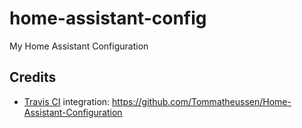 # home-assistant-config

My Home Assistant Configuration

## Credits

* [Travis CI](http://travis-ci.org/) integration: <https://github.com/Tommatheussen/Home-Assistant-Configuration>